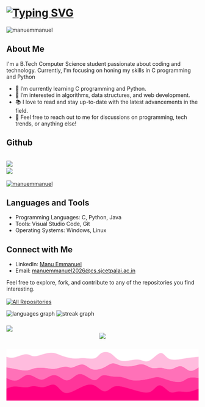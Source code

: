 <!--<img title="manuemmanuel" alt="README" src="https://media.giphy.com/media/NKEt9elQ5cR68/giphy.gif">-->


# [![Typing SVG](https://readme-typing-svg.demolab.com/?lines=Hey+there!+👋;I'm+Manu+Emmanuel)](https://git.io/typing-svg)

 <img width="868px" src="https://github-readme-activity-graph.vercel.app/graph?username=manuemmanuel&theme=react-dark" alt="manuemmanuel"/>

## About Me

I'm a B.Tech Computer Science student passionate about coding and technology. Currently, I'm focusing on honing my skills in C programming and Python

- 🌱 I’m currently learning C programming and Python.
- 🔭 I’m interested in algorithms, data structures, and web development.
- 📚 I love to read and stay up-to-date with the latest advancements in the field.
- 💬 Feel free to reach out to me for discussions on programming, tech trends, or anything else!

## Github
<!--![GitHub followers](https://img.shields.io/github/followers/manuemmanuel?style=social&link=https%253A%252F%252Fgithub.com%252Fmanuemmanuel)-->
<br>
<a href="https://github.com/manuemmanuel">
    <img src="https://github-stats-alpha.vercel.app/api?username=manuemmanuel&cc=22272e&tc=37BCF6&ic=fff&bc=0000">
</a>
<br>
<img src="https://user-images.githubusercontent.com/73097560/115834477-dbab4500-a447-11eb-908a-139a6edaec5c.gif"/>
<br>
<p align="left"> <a href="https://github.com/manuemmanuel"><img src="https://github-profile-trophy.vercel.app/?username=manuemmanuel&theme=nord" alt="manuemmanuel" /></a> </p>

## Languages and Tools
- Programming Languages: C, Python, Java
- Tools: Visual Studio Code, Git
- Operating Systems: Windows, Linux

## Connect with Me
- LinkedIn: [Manu Emmanuel](https://www.linkedin.com/in/manu-emmanuel-a8b96527bl)
- Email: manuemmanuel2026@cs.sjcetpalai.ac.in

Feel free to explore, fork, and contribute to any of the repositories you find interesting. 
<br>
<br>
<a href="https://github.com/manuemmanuel?tab=repositories"><img alt="All Repositories" title="All Repositories" src="https://custom-icon-badges.demolab.com/badge/-See%20My%20Repositories%20Here-1F222E?style=for-the-badge&logoColor=white&logo=repo"/></a>
<br>

<div align="left">
  <img src="https://github-readme-stats.vercel.app/api/top-langs?username=manuemmanuel&locale=en&hide_title=false&layout=compact&card_width=320&langs_count=5&theme=midnight-purple&hide_border=true&order=2" height="150" alt="languages graph"  />
  <img src="https://streak-stats.demolab.com?user=manuemmanuel&locale=en&mode=daily&theme=midnight-purple&hide_border=true&border_radius=5&date_format=j M[ Y]&order=3" height="150" alt="streak graph"  />
 

</div>

###

<img src="https://user-images.githubusercontent.com/73097560/115834477-dbab4500-a447-11eb-908a-139a6edaec5c.gif"/>
<div align="center">
  <img src="https://profile-counter.glitch.me/manuemmanuel/count.svg?"  />
</div>

###


<img src="assets/footer.svg" alt="footer"  />
